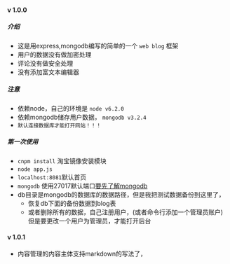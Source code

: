 ﻿#### v 1.0.0

##### 介绍
* 这是用express,mongodb编写的简单的一个 `web blog` 框架
* 用户的数据没有做加密处理
* 评论没有做安全处理
* 没有添加富文本编辑器

##### 注意
* 依赖node，自己的环境是 `node v6.2.0`
* 依赖mongodb储存用户数据， `mongodb v3.2.4`
* `默认连接数据库才能打开网站！！！`

##### 第一次使用
* `cnpm install` 淘宝镜像安装模块
* `node app.js`
* `localhost:8081`默认首页
* `mongodb` 使用27017默认端口[要先了解mongodb]()
* db目录是mongodb的数据库的数据路径，但是我把测试数据备份到这里了，
	* 恢复db下面的备份数据到blog表
	* 或者删除所有的数据，自己注册用户，(或者命令行添加一个管理员账户)但是要更改一个用户为管理员，才能打开后台

#### v 1.0.1
* 内容管理的内容主体支持markdown的写法了，